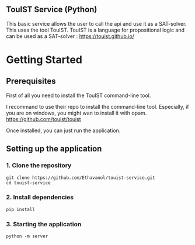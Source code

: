 ## TouIST Service (Python)
This basic service allows the user to call the api and use it as a SAT-solver. This uses the tool TouIST.
TouIST is a language for propositional logic and can be used as a SAT-solver : https://touist.github.io/

# Getting Started
## Prerequisites
First of all you need to install the TouIST command-line tool.

I recommand to use their repo to install the command-line tool. Especially, if you are on windows, you might wan to install it with opam.
https://github.com/touist/touist

Once installed, you can just run the application.

## Setting up the application
### 1. Clone the repository
```
git clone https://github.com/Ethavanol/touist-service.git
cd touist-service
```

### 2. Install dependencies
```
pip install
```

### 3. Starting the application
```
python -m server
```